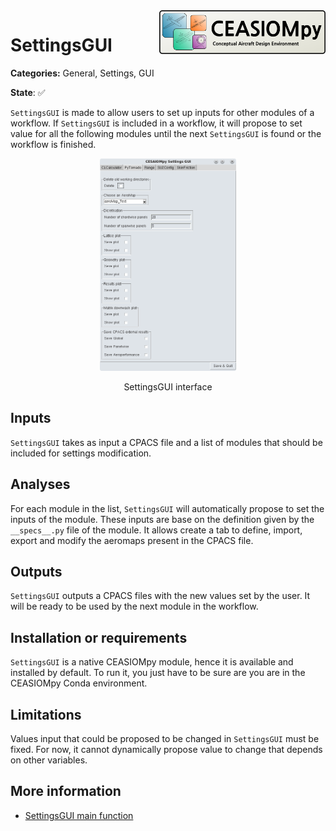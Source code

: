 

<img align="right" height="70" src="../../documents/logos/CEASIOMpy_banner_main.png">

# SettingsGUI

**Categories:** General, Settings, GUI

**State**: :white_check_mark:


`SettingsGUI` is made to allow users to set up inputs for other modules of a workflow. If `SettingsGUI` is included in a workflow, it will propose to set value for all the following modules until the next `SettingsGUI` is found or the workflow is finished.


<p align="center">
<img height="340" src="files/SettingsGUI_examples.png">
</p>
<p align="center">
SettingsGUI interface
</p>


## Inputs

`SettingsGUI` takes as input a CPACS file and a list of modules that should be included for settings modification.

## Analyses

For each module in the list, `SettingsGUI` will automatically propose to set the inputs of the module. These inputs are base on the definition given by the `__specs__.py` file of the module. It allows create a tab to define, import, export and modify the aeromaps present in the CPACS file.

## Outputs

`SettingsGUI` outputs a CPACS files with the new values set by the user. It will be ready to be used by the next module in the workflow.


## Installation or requirements

`SettingsGUI` is a native CEASIOMpy module, hence it is available and installed by default. To run it, you just have to be sure are you are in the CEASIOMpy Conda environment.


## Limitations

Values input that could be proposed to be changed in `SettingsGUI` must be fixed. For now, it cannot dynamically propose value to change that depends on other variables.


## More information

* [SettingsGUI main function](./settingsgui.py)
